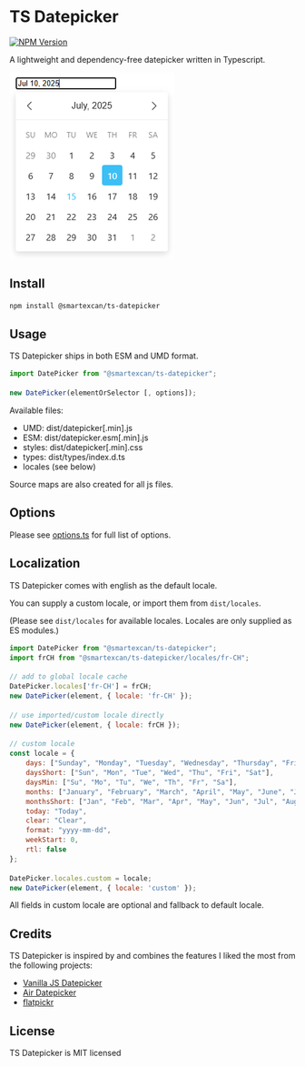 # TS Datepicker
[![NPM Version](https://img.shields.io/npm/v/%40smartexcan%2Fts-datepicker)](https://www.npmjs.com/package/@smartexcan/ts-datepicker)

A lightweight and dependency-free datepicker written in Typescript.

![datepicker image](./datepicker.png)

## Install
```bash
npm install @smartexcan/ts-datepicker
```

## Usage
TS Datepicker ships in both ESM and UMD format.

```js
import DatePicker from "@smartexcan/ts-datepicker";

new DatePicker(elementOrSelector [, options]);
```

Available files:
- UMD: dist/datepicker[.min].js
- ESM: dist/datepicker.esm[.min].js
- styles: dist/datepicker[.min].css
- types: dist/types/index.d.ts
- locales (see below)

Source maps are also created for all js files.

## Options

Please see [options.ts](./src/types/options.ts) for full list of options.

## Localization
TS Datepicker comes with english as the default locale.

You can supply a custom locale, or import them from `dist/locales`.

(Please see `dist/locales` for available locales. Locales are only supplied as ES modules.)

```js
import DatePicker from "@smartexcan/ts-datepicker";
import frCH from "@smartexcan/ts-datepicker/locales/fr-CH";

// add to global locale cache
DatePicker.locales['fr-CH'] = frCH;
new DatePicker(element, { locale: 'fr-CH' });

// use imported/custom locale directly
new DatePicker(element, { locale: frCH });

// custom locale
const locale = {
    days: ["Sunday", "Monday", "Tuesday", "Wednesday", "Thursday", "Friday", "Saturday"],
    daysShort: ["Sun", "Mon", "Tue", "Wed", "Thu", "Fri", "Sat"],
    daysMin: ["Su", "Mo", "Tu", "We", "Th", "Fr", "Sa"],
    months: ["January", "February", "March", "April", "May", "June", "July", "August", "September", "October", "November", "December"],
    monthsShort: ["Jan", "Feb", "Mar", "Apr", "May", "Jun", "Jul", "Aug", "Sep", "Oct", "Nov", "Dec"],
    today: "Today",
    clear: "Clear",
    format: "yyyy-mm-dd",
    weekStart: 0,
    rtl: false
};

DatePicker.locales.custom = locale;
new DatePicker(element, { locale: 'custom' });
```

All fields in custom locale are optional and fallback to default locale.

## Credits
TS Datepicker is inspired by and combines the features I liked the most from the following projects:

- [Vanilla JS Datepicker](https://github.com/mymth/vanillajs-datepicker)
- [Air Datepicker](https://github.com/t1m0n/air-datepicker)
- [flatpickr](https://github.com/flatpickr/flatpickr)

## License
TS Datepicker is MIT licensed

